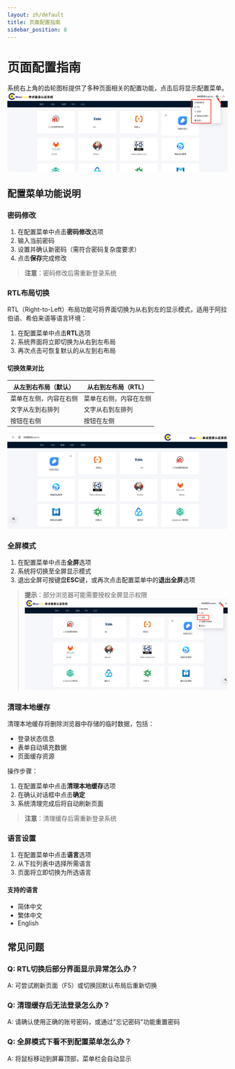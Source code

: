 ```yaml
---
layout: zh/default
title: 页面配置指南
sidebar_position: 8
---
```


# 页面配置指南

系统右上角的齿轮图标提供了多种页面相关的配置功能，点击后将显示配置菜单。
![页面](../../../static/images/authentication/页面配置/首页.png)


## 配置菜单功能说明

### 密码修改
1. 在配置菜单中点击**密码修改**选项
2. 输入当前密码
3. 设置并确认新密码（需符合密码复杂度要求）
4. 点击**保存**完成修改

> **注意**：密码修改后需重新登录系统

### RTL布局切换
RTL（Right-to-Left）布局功能可将界面切换为从右到左的显示模式，适用于阿拉伯语、希伯来语等语言环境：

1. 在配置菜单中点击**RTL**选项
2. 系统界面将立即切换为从右到左布局
3. 再次点击可恢复默认的从左到右布局

#### 切换效果对比

| 从左到右布局（默认） | 从右到左布局（RTL） |
|---------------------|---------------------|
| 菜单在左侧，内容在右侧 | 菜单在右侧，内容在左侧 |
| 文字从左到右排列 | 文字从右到左排列 |
| 按钮在右侧 | 按钮在左侧 |



![左右屏切换](../../../static/images/authentication/页面配置/左右屏切换.png)


### 全屏模式
1. 在配置菜单中点击**全屏**选项
2. 系统将切换至全屏显示模式
3. 退出全屏可按键盘**ESC**键，或再次点击配置菜单中的**退出全屏**选项
> **提示**：部分浏览器可能需要授权全屏显示权限
![全屏模式](../../../static/images/authentication/页面配置/全屏模式.png)

### 清理本地缓存
清理本地缓存将删除浏览器中存储的临时数据，包括：
- 登录状态信息
- 表单自动填充数据
- 页面缓存资源

操作步骤：
1. 在配置菜单中点击**清理本地缓存**选项
2. 在确认对话框中点击**确定**
3. 系统清理完成后将自动刷新页面

> **注意**：清理缓存后需重新登录系统

### 语言设置
1. 在配置菜单中点击**语言**选项
2. 从下拉列表中选择所需语言
3. 页面将立即切换为所选语言

#### 支持的语言
- 简体中文
- 繁体中文
- English




## 常见问题

### Q: RTL切换后部分界面显示异常怎么办？
A: 可尝试刷新页面（F5）或切换回默认布局后重新切换

### Q: 清理缓存后无法登录怎么办？
A: 请确认使用正确的账号密码，或通过"忘记密码"功能重置密码

### Q: 全屏模式下看不到配置菜单怎么办？
A: 将鼠标移动到屏幕顶部，菜单栏会自动显示